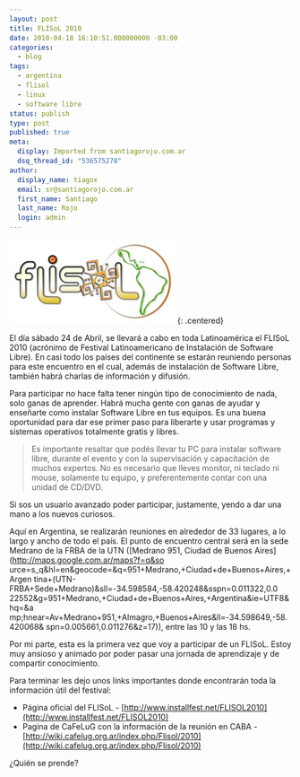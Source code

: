 ```yaml
---
layout: post
title: FLISoL 2010
date: 2010-04-18 16:10:51.000000000 -03:00
categories:
  - blog
tags:
  - argentina
  - flisol
  - linux
  - software libre
status: publish
type: post
published: true
meta:
  display: Imported from santiagorojo.com.ar
  dsq_thread_id: "536575278"
author:
  display_name: tiagox
  email: sr@santiagorojo.com.ar
  first_name: Santiago
  last_name: Rojo
  login: admin
---
```


![FLISoL 2010](/assets/flisol-logo.jpg "FLISoL 2010"){: .centered}

El día sábado 24 de Abril, se llevará a cabo en toda Latinoamérica el FLISoL
2010 (acrónimo de Festival Latinoamericano de Instalación de Software Libre). En
casi todo los países del continente se estarán reuniendo personas para este
encuentro en el cual, además de instalación de Software Libre, también habrá
charlas de información y difusión.

Para participar no hace falta tener ningún tipo de conocimiento de nada, solo
ganas de aprender. Habrá mucha gente con ganas de ayudar y enseñarte como
instalar Software Libre en tus equipos. Es una buena oportunidad para dar ese
primer paso para liberarte y usar programas y sistemas operativos totalmente
gratis y libres.

> Es importante resaltar que podés llevar tu PC para instalar software libre,
> durante el evento y con la supervisación y capacitación de muchos expertos. No
> es necesario que lleves monitor, ni teclado ni mouse, solamente tu equipo, y
> preferentemente contar con una unidad de CD/DVD.

Si sos un usuario avanzado poder participar, justamente, yendo a dar una mano a
los nuevos curiosos.

Aquí en Argentina, se realizarán reuniones en alrededor de 33 lugares, a lo
largo y ancho de todo el país. El punto de encuentro central será en la sede
Medrano de la FRBA de la UTN ([Medrano 951, Ciudad de Buenos
Aires](http://maps.google.com.ar/maps?f=q&so
urce=s_q&hl=en&geocode=&q=951+Medrano,+Ciudad+de+Buenos+Aires,+Argen tina+(UTN-
FRBA+Sede+Medrano)&sll=-34.598584,-58.420248&sspn=0.011322,0.0
22552&g=951+Medrano,+Ciudad+de+Buenos+Aires,+Argentina&ie=UTF8&hq=&a
mp;hnear=Av+Medrano+951,+Almagro,+Buenos+Aires&ll=-34.598649,-58.420068&
spn=0.005661,0.011276&z=17)), entre las 10 y las 18 hs.

Por mi parte, esta es la primera vez que voy a participar de un FLISoL. Estoy
muy ansioso y animado por poder pasar una jornada de aprendizaje y de compartir
conocimiento.

Para terminar les dejo unos links importantes donde encontrarán toda la
información útil del festival:

- Página oficial del FLISoL - [http://www.installfest.net/FLISOL2010](http://www.installfest.net/FLISOL2010)
- Pagina de CaFeLuG con la información de la reunión en CABA - [http://wiki.cafelug.org.ar/index.php/Flisol/2010](http://wiki.cafelug.org.ar/index.php/Flisol/2010)

¿Quién se prende?
